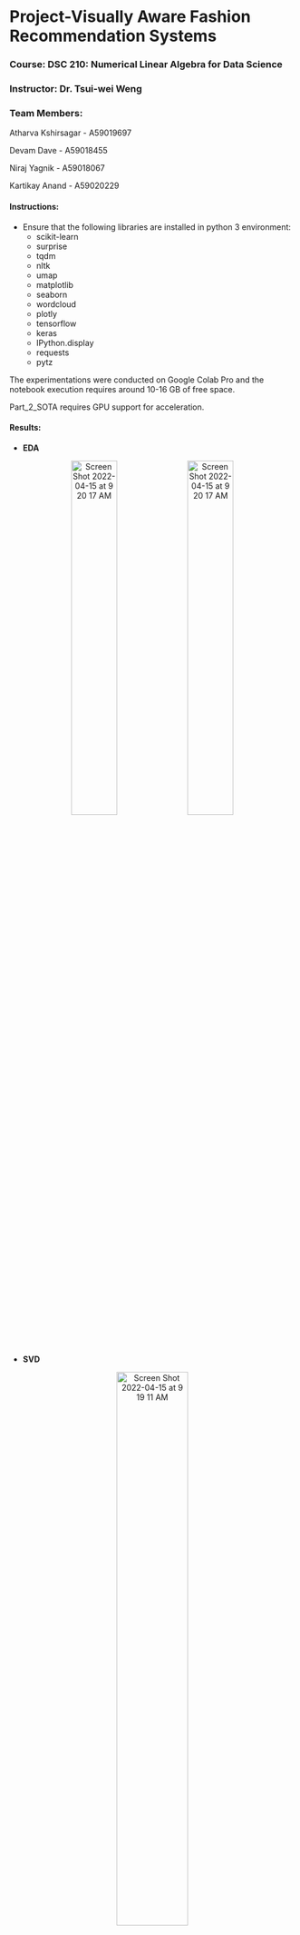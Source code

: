 # Project-Visually Aware Fashion Recommendation Systems
### Course: DSC 210: Numerical Linear Algebra for Data Science

### Instructor: Dr. Tsui-wei Weng

### Team Members:
Atharva Kshirsagar - A59019697

Devam Dave - A59018455

Niraj Yagnik - A59018067

Kartikay Anand - A59020229


#### Instructions:
* Ensure that the following libraries are installed in python 3 environment:
  - scikit-learn
  - surprise
  - tqdm
  - nltk
  - umap
  - matplotlib
  - seaborn
  - wordcloud
  - plotly
  - tensorflow
  - keras
  - IPython.display
  - requests
  - pytz
  
The experimentations were conducted on Google Colab Pro and the notebook execution requires around 10-16 GB of free space.

Part_2_SOTA requires GPU support  for acceleration.


#### Results:
* **EDA**
<p align="center">
<img width="40%" alt="Screen Shot 2022-04-15 at 9 20 17 AM" src="https://user-images.githubusercontent.com/34372501/206057354-cff176f2-c007-4cca-850d-888b4bceb331.png">
<img width="40%" alt="Screen Shot 2022-04-15 at 9 20 17 AM" src="https://user-images.githubusercontent.com/34372501/206057443-a617759e-cabf-4c9c-8a7a-2a14115e02a2.png">


* **SVD**



<p align="center">
<img width="50%" alt="Screen Shot 2022-04-15 at 9 19 11 AM" src="https://user-images.githubusercontent.com/34372501/206057489-a6a71d1b-4ff2-4f61-b0e5-8eacf024f92e.png">
 <img width="50%" alt="Screen Shot 2022-04-15 at 9 20 03 AM" src="https://user-images.githubusercontent.com/34372501/206057616-d82f5b3e-d8a1-4fa6-8ad2-5a25865a5786.png">
 <img width="50%" src="https://user-images.githubusercontent.com/34372501/206707655-0c18f138-437a-499a-ad5a-f63ea7f3b8dc.png">

  

* **SVD vs SOTA**
 <p align="center">
 <img width="50%" alt="Screen Shot 2022-04-15 at 9 19 35 AM" src="https://user-images.githubusercontent.com/34372501/206057894-26bbd584-f995-4636-8c29-44dbe45f0744.png">


